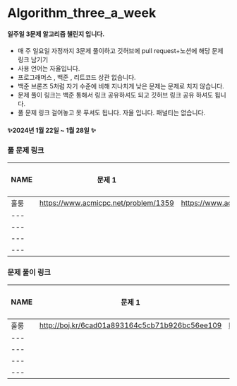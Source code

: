# Algorithm_three_a_week

#### 일주일 3문제 알고리즘 챌린지 입니다.

- 매 주 일요일 자정까지 3문제 풀이하고 깃허브에 pull request+노션에 해당 문제 링크 남기기
- 사용 언어는 자율입니다.
- 프로그래머스 , 백준 , 리트코드 상관 없습니다.
- 백준 브론즈 5처럼 자기 수준에 비해 지나치게 낮은 문제는 문제로 치지 않습니다.
- 문제 풀이 링크는 백준 통해서 링크 공유하셔도 되고 깃허브 링크 공유 하셔도 됩니다.
- 풀 문제 링크 걸어놓고 못 푸셔도 됩니다. 자율 입니다. 패널티는 없습니다.

#### ✨2024년 1월 22일 ~ 1월 28일 ✨

### 풀 문제 링크

| NAME | 문제 1| 문제 2| 문제 3|
| ------ | ------ | ------ | ------ |
| 훌룽 | https://www.acmicpc.net/problem/1359 | https://www.acmicpc.net/problem/2961  |  | 
| --- |  |  |  | 
| --- |  |  |  | 
| --- |  |  |  | 
| --- |  |  |  | 

### 문제 풀이 링크

| NAME | 문제 1| 문제 2| 문제 3|
| ------ | ------ | ------ | ------ |
| 훌룽 |http://boj.kr/6cad01a893164c5cb71b926bc56ee109 | http://boj.kr/2c10649ce57b4f7d84386f694c608eec  |  | 
| ---  |  |  |  | 
| ---  |  |  |  | 
| ---  |  |  |  | 
| ---  |  |  |  | 


